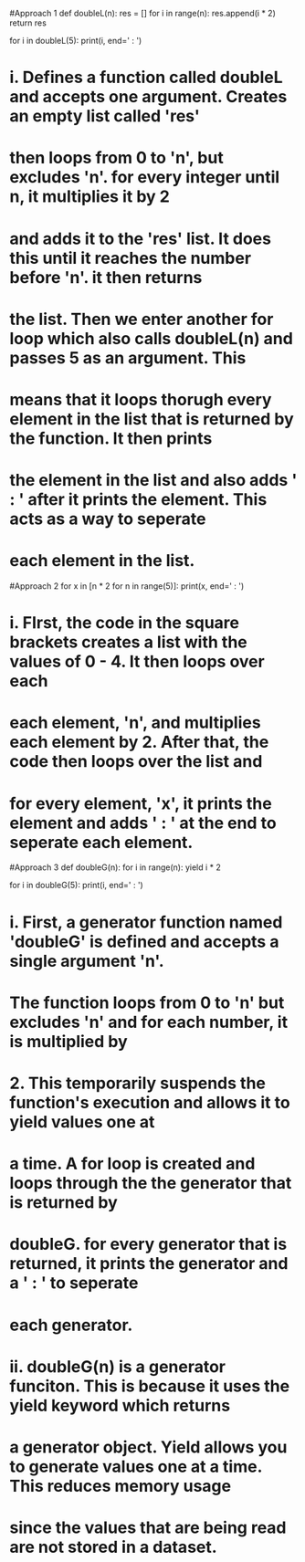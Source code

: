 #Approach 1
def doubleL(n):
    res = []
    for i in range(n): res.append(i * 2)
    return res

for i in doubleL(5): 
    print(i, end=' : ')
# i.  Defines a function called doubleL and accepts one argument. Creates an empty list called 'res'
#     then loops from 0 to 'n', but excludes 'n'. for every integer until n, it multiplies it by 2
#     and adds it to the 'res' list. It does this until it reaches the number before 'n'. it then returns 
#     the list. Then we enter another for loop which also calls doubleL(n) and passes 5 as an argument. This 
#     means that it loops thorugh every element in the list that is returned by the function. It then prints
#     the element in the list and also adds ' : ' after it prints the element. This acts as a way to seperate 
#     each element in the list. 

 #Approach 2
for x in [n * 2 for n in range(5)]:
    print(x, end=' : ')

# i. FIrst, the code in the square brackets creates a list with the values of 0 - 4. It then loops over each 
#    each element, 'n', and multiplies each element by 2. After that, the code then loops over the list and 
#    for every element, 'x', it prints the element and adds ' : ' at the end to seperate each element. 
    
#Approach 3
def doubleG(n):
        for i in range(n):
            yield i * 2

for i in doubleG(5):
    print(i, end=' : ')

# i. First, a generator function named 'doubleG' is defined and accepts a single argument 'n'. 
#    The function loops from 0 to 'n' but excludes 'n' and for each number, it is multiplied by 
#    2. This temporarily suspends the function's execution and allows it to yield values one at
#    a time. A for loop is created and loops through the the generator that is returned by
#    doubleG. for every generator that is returned, it prints the generator and a ' : ' to seperate 
#    each generator. 
    
# ii. doubleG(n) is a generator funciton. This is because it uses the yield keyword which returns 
#     a generator object. Yield allows you to generate values one at a time. This reduces memory usage 
#     since the values that are being read are not stored in a dataset. 


